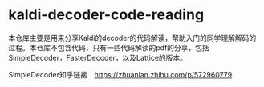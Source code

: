 # kaldi-decoder-code-reading

本仓库主要是用来分享Kaldi的decoder的代码解读，帮助入门的同学理解解码的过程。本仓库不包含代码，只有一些代码解读的pdf的分享，包括SimpleDecoder，FasterDecoder，以及Lattice的版本。

SimpleDecoder知乎链接：https://zhuanlan.zhihu.com/p/572960779
